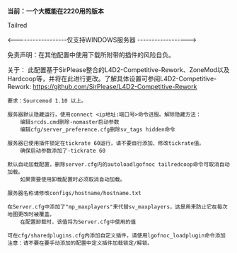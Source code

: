 **当前：一个大概能在2220用的版本**

Tailred

<------------------仅支持WINDOWS服务器 ------------------>

免责声明：在其他配置中使用下载所附带的插件的风险自负。

关于：
此配置基于SirPlease整合的L4D2-Competitive-Rework、ZoneMod以及Hardcoop等，并将在此进行更改。了解具体设置可参阅L4D2-Competitive-Rework: https://github.com/SirPlease/L4D2-Competitive-Rework
	
	要求：Sourcemod 1.10 以上。
	
	服务器默认隐藏运行，使用connect <ip地址:端口号>命令进服。解除隐藏方法：
		编辑srcds.cmd删除-nomaster启动参数
		编辑cfg/server_preference.cfg删除sv_tags hidden命令
		
	服务器已使用插件锁定在tickrate 60运行，请不要自行添加、修改tickrate值。
		确保启动参数添加了-tickrate 60
		
	默认自动加载配置，删除server.cfg内的autoloadlgofnoc tailredcoop命令可取消自动加载。
		如果需要使用卸载配置时必须取消自动加载。
		
	服务器名称请修改configs/hostname/hostname.txt
	
    在Server.cfg中添加了"mp_maxplayers"来代替sv_maxplayers，这是用来防止它在每次地图更改时被覆盖。
        在配置卸载时，该值将为Server.cfg中使用的值
		
	可在cfg/sharedplugins.cfg内添加自定义插件，请使用lgofnoc_loadplugin命令添加
	注意：请不要在要手动添加的配置中定义插件加载锁定/解锁。
